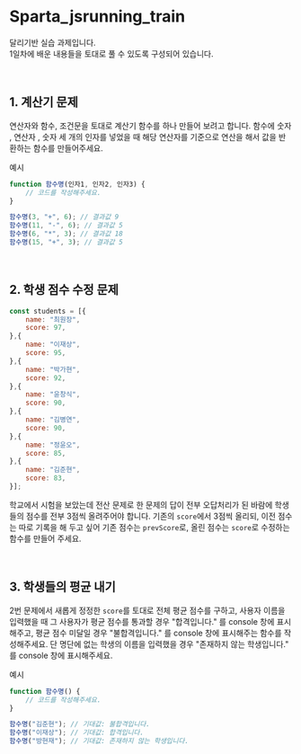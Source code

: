 # Sparta_jsrunning_train

달리기반 실습 과제입니다.  
1일차에 배운 내용들을 토대로 풀 수 있도록 구성되어 있습니다.

&nbsp;


## 1. 계산기 문제
연산자와 함수, 조건문을 토대로 계산기 함수를 하나 만들어 보려고 합니다.
함수에 숫자 , 연산자 , 숫자 세 개의 인자를 넣었을 때 해당 연산자를 기준으로 연산을 해서 값을 반환하는 함수를 만들어주세요.

예시
```javascript
function 함수명(인자1, 인자2, 인자3) {
    // 코드를 작성해주세요.
}

함수명(3, "+", 6); // 결과값 9
함수명(11, "-", 6); // 결과값 5
함수명(6, "*", 3); // 결과값 18
함수명(15, "+", 3); // 결과값 5
```

&nbsp;

## 2. 학생 점수 수정 문제

```javascript
const students = [{
    name: "최원장",
    score: 97,
},{
    name: "이재상",
    score: 95,
},{
    name: "박가현",
    score: 92,
},{
    name: "윤창식",
    score: 90,
},{
    name: "김병연",
    score: 90,
},{
    name: "정윤오",
    score: 85,
},{
    name: "김준현",
    score: 83,
}];
```

학교에서 시험을 보았는데 전산 문제로 한 문제의 답이 전부 오답처리가 된 바람에 학생들의 점수를 전부 3점씩 올려주어야 합니다. 
기존의 `score`에서 3점씩 올리되, 이전 점수는 따로 기록을 해 두고 싶어 기존 점수는 `prevScore`로, 올린 점수는 `score`로 수정하는 함수를 만들어 주세요.

&nbsp;

## 3. 학생들의 평균 내기

2번 문제에서 새롭게 정정한 `score`를 토대로 전체 평균 점수를 구하고,
사용자 이름을 입력했을 때 그 사용자가 평균 점수를 통과할 경우 "합격입니다." 를 console 창에 표시해주고, 평균 점수 미달일 경우 "불합격입니다." 를  console 창에 표시해주는 함수를 작성해주세요. 단 명단에 없는 학생의 이름을 입력했을 경우 "존재하지 않는 학생입니다." 를 console 창에 표시해주세요.


예시 

```javascript
function 함수명() {
    // 코드를 작성해주세요.
}

함수명("김준현"); // 기대값: 불합격입니다.
함수명("이재상"); // 기대값: 합격입니다.
함수명("방현재"); // 기대값: 존재하지 않는 학생입니다.
```
